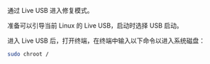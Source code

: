 通过 Live USB 进入修复模式。

准备可以引导当前 Linux 的 Live USB，启动时选择 USB 启动。

进入 Live USB 后，打开终端，在终端中输入以下命令以进入系统磁盘：

```sh
sudo chroot /
```

